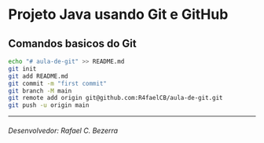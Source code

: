 # Projeto Java usando Git e GitHub

## Comandos basicos do Git
```bash
echo "# aula-de-git" >> README.md
git init
git add README.md
git commit -m "first commit"
git branch -M main
git remote add origin git@github.com:R4faelCB/aula-de-git.git
git push -u origin main
```
<hr/>

###### Desenvolvedor: Rafael C. Bezerra